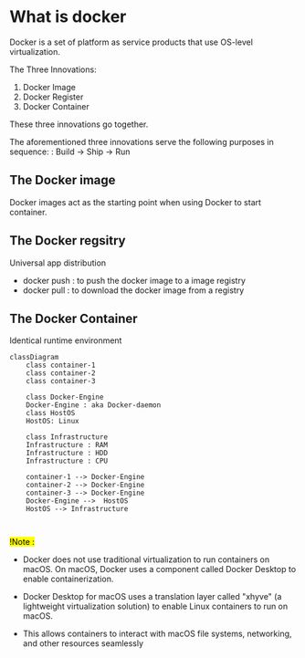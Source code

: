# What is docker
Docker is a set of platform as service products that use OS-level virtualization. 

The Three Innovations:
1. Docker Image 
2. Docker Register
3. Docker Container

These three innovations go together. 

The aforementioned three innovations serve the following purposes in sequence: : Build -> Ship -> Run


## The Docker image
Docker images act as the starting point when using Docker to start container.


## The Docker regsitry 
Universal app distribution 


- docker push : to push the docker image to a image registry
- docker pull : to download the docker image from a registry

## The Docker Container
Identical runtime environment

```mermaid
classDiagram
    class container-1
    class container-2
    class container-3
    
    class Docker-Engine
    Docker-Engine : aka Docker-daemon
    class HostOS
    HostOS: Linux

    class Infrastructure
    Infrastructure : RAM
    Infrastructure : HDD
    Infrastructure : CPU

    container-1 --> Docker-Engine
    container-2 --> Docker-Engine
    container-3 --> Docker-Engine
    Docker-Engine -->  HostOS
    HostOS --> Infrastructure
  
  
```
<mark>!Note :</mark> 
- Docker does not use traditional virtualization to run containers on macOS. On macOS, Docker uses a component called Docker Desktop to enable containerization. 

- Docker Desktop for macOS uses a translation layer called "xhyve" (a lightweight virtualization solution) to enable Linux containers to run on macOS. 
- This allows containers to interact with macOS file systems, networking, and other resources seamlessly